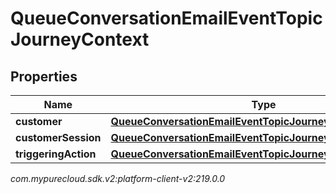 # QueueConversationEmailEventTopicJourneyContext


## Properties

| Name | Type | Description | Notes |
| ------------ | ------------- | ------------- | ------------- |
| **customer** | [**QueueConversationEmailEventTopicJourneyCustomer**](QueueConversationEmailEventTopicJourneyCustomer) |  |  [optional] |
| **customerSession** | [**QueueConversationEmailEventTopicJourneyCustomerSession**](QueueConversationEmailEventTopicJourneyCustomerSession) |  |  [optional] |
| **triggeringAction** | [**QueueConversationEmailEventTopicJourneyAction**](QueueConversationEmailEventTopicJourneyAction) |  |  [optional] |




_com.mypurecloud.sdk.v2:platform-client-v2:219.0.0_
